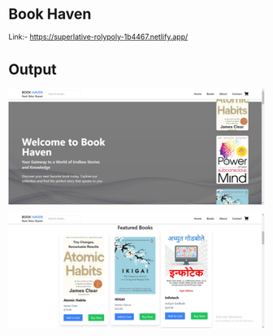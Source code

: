 # Book Haven

Link:- https://superlative-rolypoly-1b4467.netlify.app/
<br />

# Output
![alt text](public/Output1.png)
<br />

![alt text](public/Output2.png)